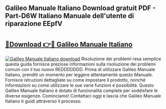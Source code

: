 ## Galileo Manuale Italiano Download gratuit PDF - Part-D6W Italiano Manuale dell'utente di riparazione EEpfV

# <h2><a href="http://dfgaa04.blite.top/?on=Galileo+Manuale+Italiano">🔗Download 👉🔴 Galileo Manuale Italiano</a></h2>

[![Galileo Manuale Italiano download](https://i.imgur.com/lujVjoI.png)](http://dfgaa04.blite.top/?on=Galileo+Manuale+Italiano)
Risoluzione dei problemi resa semplice questa guida fornisce preziose informazioni sulla risoluzione dei problemi comuni con il tuo nuovo REDDDDDDD. Prima di utilizzare Galileo Manuale Italiano, prenditi un momento per leggere attentamente questo Manuale. Fornisce istruzioni dettagliate su come impostare il prodotto, nonché informazioni su come utilizzare le sue varie funzioni e possibilità. Questo Galileo Manuale Italiano è dotato di funzionalità complete per soddisfare le diverse esigenze. Cominciamo! Contattaci oggi e lascia che Galileo Manuale Italiano ti guidi attraverso il processo.
